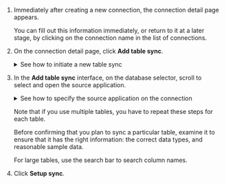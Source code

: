 1. Immediately after creating a new connection, the connection detail page appears.

   You can fill out this information immediately, or return to it at a later stage, by clicking on the connection name in the list of connections.

2. On the connection detail page, click **Add table sync**.

    <details>
    <summary>See how to initiate a new table sync</summary>
    <p><img src="../../images/dataflow-add-table-sync.png" alt="Add table sync"></p></details>

3. In the **Add table sync** interface, on the database selector, scroll to select and open the source application.


   <details>
     <summary>See how to specify the source application on the connection</summary>
     <p><img src="../../images/dataflow-select-applications.png" alt="Select application"></p></details>

   Note that if you use multiple tables, you have to repeat these steps for each table.

   Before confirming that you plan to sync a particular table, examine it to ensure that it has the right information: the correct data types, and reasonable sample data.

   For large tables, use the search bar to search column names.

5. Click **Setup sync**.   

